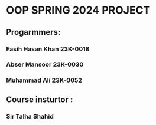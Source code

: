 # OOP SPRING 2024 PROJECT

## Progarmmers:
### Fasih Hasan Khan 23K-0018
### Abser Mansoor 23K-0030
### Muhammad Ali 23K-0052

## Course insturtor : 
### Sir Talha Shahid
